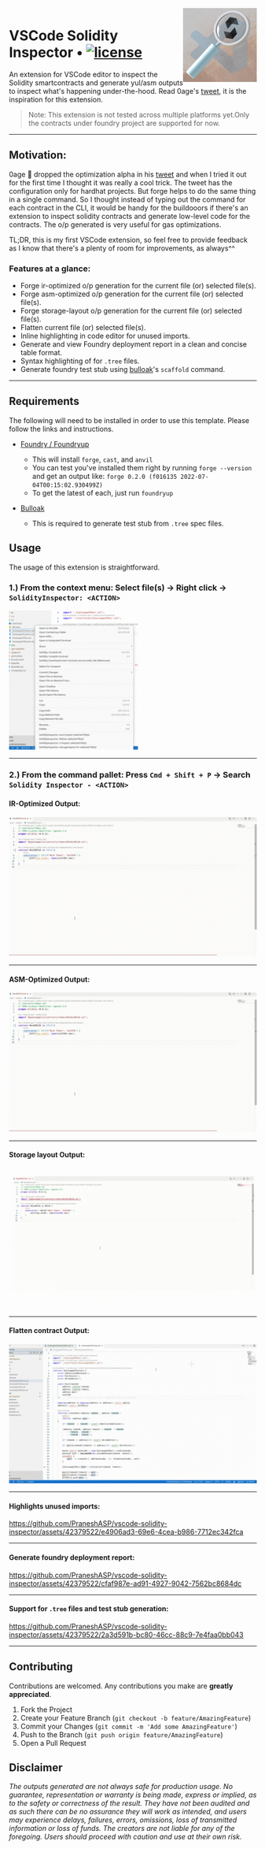 <img align="right" width="150" height="150" top="100" src="./assets/m-icon.jpg">

# VSCode Solidity Inspector • [![license](https://img.shields.io/badge/MIT-brown.svg?label=license)](https://github.com/PraneshASP/vscode-solidity-inspector/blob/main/LICENSE)

An extension for VSCode editor to inspect the Solidity smartcontracts and generate yul/asm outputs to inspect what's happening under-the-hood. Read 0age's [tweet](https://twitter.com/z0age/status/1578443876615929857), it is the inspiration for this extension.

> Note: This extension is not tested across multiple platforms yet.Only the contracts under foundry project are supported for now.

---

## Motivation:

0age 👑 dropped the optimization alpha in his [tweet](https://twitter.com/z0age/status/1578443876615929857) and when I tried it out for the first time I thought it was really a cool trick. The tweet has the configuration only for hardhat projects. But forge helps to do the same thing in a single command. So I thought instead of typing out the command for each contract in the CLI, it would be handy for the buildooors if there's an extension to inspect solidity contracts and generate low-level code for the contracts. The o/p generated is very useful for gas optimizations.

TL;DR, this is my first VSCode extension, so feel free to provide feedback as I know that there's a plenty of room for improvements, as always^^

### Features at a glance:

- Forge ir-optimized o/p generation for the current file (or) selected file(s).
- Forge asm-optimized o/p generation for the current file (or) selected file(s).
- Forge storage-layout o/p generation for the current file (or) selected file(s).
- Flatten current file (or) selected file(s).
- Inline highlighting in code editor for unused imports.
- Generate and view Foundry deployment report in a clean and concise table format. 
- Syntax highlighting of for `.tree` files.
- Generate foundry test stub using [bulloak](https://github.com/alexfertel/bulloak)'s `scaffold` command. 

---

## Requirements

The following will need to be installed in order to use this template. Please follow the links and instructions.

- [Foundry / Foundryup](https://github.com/gakonst/foundry)
  - This will install `forge`, `cast`, and `anvil`
  - You can test you've installed them right by running `forge --version` and get an output like: `forge 0.2.0 (f016135 2022-07-04T00:15:02.930499Z)`
  - To get the latest of each, just run `foundryup`

- [Bulloak](https://github.com/alexfertel/bulloak)
  - This is required to generate test stub from `.tree` spec files.

## Usage

The usage of this extension is straightforward.

### 1.) From the context menu: Select file(s) -> Right click -> `SolidityInspector: <ACTION>`

<img src="./assets/context-menu.gif"/>

---

### 2.) From the command pallet: Press `Cmd + Shift + P` -> Search `Solidity Inspector - <ACTION>`

#### IR-Optimized Output:

<img  src="./assets/ir-opt.gif"/>

---

#### ASM-Optimized Output:

<img src="./assets/asm-opt.gif"/>

---

#### Storage layout Output:

<img src="./assets/storage-layout.gif"/>

---

#### Flatten contract Output:

<img src="./assets/flatten.gif"/>


---

#### Highlights unused imports:

https://github.com/PraneshASP/vscode-solidity-inspector/assets/42379522/e4906ad3-69e6-4cea-b986-7712ec342fca


---

#### Generate foundry deployment report:

https://github.com/PraneshASP/vscode-solidity-inspector/assets/42379522/cfaf987e-ad91-4927-9042-7562bc8684dc

---

#### Support for `.tree` files and test stub generation: 

https://github.com/PraneshASP/vscode-solidity-inspector/assets/42379522/2a3d591b-bc80-46cc-88c9-7e4faa0bb043


---

<!-- CONTRIBUTING -->

## Contributing

Contributions are welcomed. Any contributions you make are **greatly appreciated**.

1. Fork the Project
2. Create your Feature Branch (`git checkout -b feature/AmazingFeature`)
3. Commit your Changes (`git commit -m 'Add some AmazingFeature'`)
4. Push to the Branch (`git push origin feature/AmazingFeature`)
5. Open a Pull Request

## Disclaimer

_The outputs generated are not always safe for production usage. No guarantee, representation or warranty is being made, express or implied, as to the safety or correctness of the result. They have not been audited and as such there can be no assurance they will work as intended, and users may experience delays, failures, errors, omissions, loss of transmitted information or loss of funds. The creators are not liable for any of the foregoing. Users should proceed with caution and use at their own risk._
